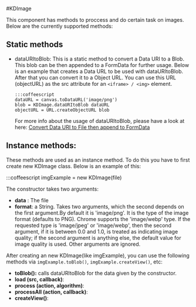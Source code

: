 #KDImage

This component has methods to proccess and do certain task on images. Below are
the currently supported methods:

## Static methods

  * dataURItoBlob: This is a static method to convert a Data URI to a Blob. This
    blob can be then appended to a FormData for further usage. Below is an
    example that creates a Data URL to be used with dataURItoBlob. After that
    you can convert it to a Object URL.  You can use this URL (objectURL) as the
    src attribute for an `<iframe> / <img>` element.

        :::coffeescript
        dataURL = canvas.toDataURL('image/png')
        blob = KDImage.dataURItoBlob dataURL
        objectURL = URL.createObjectURL blob

    For more info about the usage of dataURItoBlob, please have a look at here:
    [Convert Data URI to File then append to FormData](http://stackoverflow.com/questions/4998908/convert-data-uri-to-file-then-append-to-formdata)

## Instance methods:

These methods are used as an instance method. To do this you have to first
create new KDImage class. Below is an example of this:

  :::coffeescript
  imgExample = new KDImage(file)

The constructor takes two arguments:

* **data** : The file 
* **format**: a String. Takes two arguments, which the second depends on the
  first argument.By default it is 'image/png'. It is the type of the image
  format (defaults to PNG). Chrome supports the 'image/webp' type.  If the
  requested type is 'image/jpeg' or 'image/webp', then the second argument, if
  it is between 0.0 and 1.0, is treated as indicating image quality; if the
  second argument is anything else, the default value for image quality is used.
  Other arguments are ignored.

After creating an new KDImage(like imgExample), you can use the following
methods via `imgExample.toBlob()`, `imgExample.createView()`, etc:

* **toBlob():** calls dataURItoBlob for the data given by the constructor.
* **load (src, callback)**:
* **process (action, algorithm)**: 
* **processAll (action, callback)**: 
* **createView()**: 

